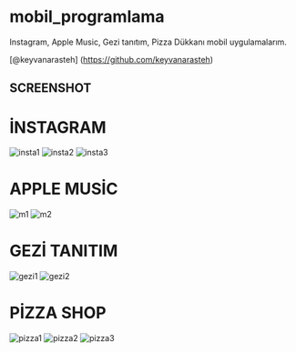 # mobil_programlama
 Instagram, Apple Music, Gezi tanıtım, Pizza Dükkanı mobil uygulamalarım.
 
[@keyvanarasteh] (https://github.com/keyvanarasteh)
 
## SCREENSHOT

# İNSTAGRAM

![insta1](https://github.com/denizyildiz0/mobil_programlama/assets/148767810/d57bad7d-9849-4c48-a3eb-006d435fd8e2)
![insta2](https://github.com/denizyildiz0/mobil_programlama/assets/148767810/41091d83-b70f-4894-a117-ee48ab87e57c)
![insta3](https://github.com/denizyildiz0/mobil_programlama/assets/148767810/e64f2336-fbcd-43ec-8e9c-717b3f91d2ff)

# APPLE MUSİC

![m1](https://github.com/denizyildiz0/mobil_programlama/assets/148767810/c3be47a1-9d35-40d6-894b-e78787fc6688)
![m2](https://github.com/denizyildiz0/mobil_programlama/assets/148767810/b9ea8198-7c60-4e2a-9ffe-57d7e2d3b784)

# GEZİ TANITIM

![gezi1](https://github.com/denizyildiz0/mobil_programlama/assets/148767810/577336cd-156d-433f-b395-b6f0e8b2fd96)
![gezi2](https://github.com/denizyildiz0/mobil_programlama/assets/148767810/7334a936-2acf-4b2b-954b-60097f3c182f)

# PİZZA SHOP

![pizza1](https://github.com/denizyildiz0/mobil_programlama/assets/148767810/75e3e958-f49e-47f3-9c84-f770f5d80fa6)
![pizza2](https://github.com/denizyildiz0/mobil_programlama/assets/148767810/567f1e66-6ed3-48cc-a651-b2e5d905b1f2)
![pizza3](https://github.com/denizyildiz0/mobil_programlama/assets/148767810/847e2738-069d-4f0d-be3b-479d5b93c50c)





